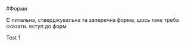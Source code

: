 #Форми

Є питальна, стверджувальна та заперечна форма, шось таке треба сказати. вступ до форм


<p class="test">Test 1</p>

<script>
$(".test").css("color", "red");
</script>